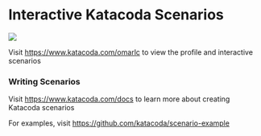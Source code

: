 # Interactive Katacoda Scenarios

[![](http://shields.katacoda.com/katacoda/omarlc/count.svg)](https://www.katacoda.com/omarlc "Get your profile on Katacoda.com")

Visit https://www.katacoda.com/omarlc to view the profile and interactive scenarios

### Writing Scenarios
Visit https://www.katacoda.com/docs to learn more about creating Katacoda scenarios

For examples, visit https://github.com/katacoda/scenario-example
